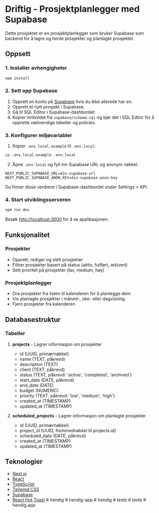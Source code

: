 # Driftig - Prosjektplanlegger med Supabase

Dette prosjektet er en prosjektplanlegger som bruker Supabase som backend for å lagre og hente prosjekter og planlagte prosjekter.

## Oppsett

### 1. Installer avhengigheter

```bash
npm install
```

### 2. Sett opp Supabase

1. Opprett en konto på [Supabase](https://supabase.com/) hvis du ikke allerede har en.
2. Opprett et nytt prosjekt i Supabase.
3. Gå til SQL Editor i Supabase-dashbordet.
4. Kopier innholdet fra `supabase/schema.sql` og kjør det i SQL Editor for å opprette nødvendige tabeller og policies.

### 3. Konfigurer miljøvariabler

1. Kopier `.env.local.example` til `.env.local`:

```bash
cp .env.local.example .env.local
```

2. Åpne `.env.local` og fyll inn Supabase URL og anonym nøkkel:

```
NEXT_PUBLIC_SUPABASE_URL=din-supabase-url
NEXT_PUBLIC_SUPABASE_ANON_KEY=din-supabase-anon-key
```

Du finner disse verdiene i Supabase-dashbordet under Settings > API.

### 4. Start utviklingsserveren

```bash
npm run dev
```

Besøk [http://localhost:3000](http://localhost:3000) for å se applikasjonen.

## Funksjonalitet

### Prosjekter

- Opprett, rediger og slett prosjekter
- Filtrer prosjekter basert på status (aktiv, fullført, arkivert)
- Sett prioritet på prosjekter (lav, medium, høy)

### Prosjektplanlegger

- Dra prosjekter fra listen til kalenderen for å planlegge dem
- Vis planlagte prosjekter i måned-, uke- eller dagvisning
- Fjern prosjekter fra kalenderen

## Databasestruktur

### Tabeller

1. **projects** - Lagrer informasjon om prosjekter
   - id (UUID, primærnøkkel)
   - name (TEXT, påkrevd)
   - description (TEXT)
   - client (TEXT, påkrevd)
   - status (TEXT, påkrevd: 'active', 'completed', 'archived')
   - start_date (DATE, påkrevd)
   - end_date (DATE)
   - budget (NUMERIC)
   - priority (TEXT, påkrevd: 'low', 'medium', 'high')
   - created_at (TIMESTAMP)
   - updated_at (TIMESTAMP)

2. **scheduled_projects** - Lagrer informasjon om planlagte prosjekter
   - id (UUID, primærnøkkel)
   - project_id (UUID, fremmednøkkel til projects.id)
   - scheduled_date (DATE, påkrevd)
   - created_at (TIMESTAMP)
   - updated_at (TIMESTAMP)

## Teknologier

- [Next.js](https://nextjs.org/)
- [React](https://reactjs.org/)
- [TypeScript](https://www.typescriptlang.org/)
- [Tailwind CSS](https://tailwindcss.com/)
- [Supabase](https://supabase.com/)
- [React Hot Toast](https://react-hot-toast.com/)
#   h e n d i g  
 #   h e n d i g - a p p  
 #   h e n d i g  
 #   t e s t e  
 #   t e s t e  
 #   h e n d i g . a p p  
 